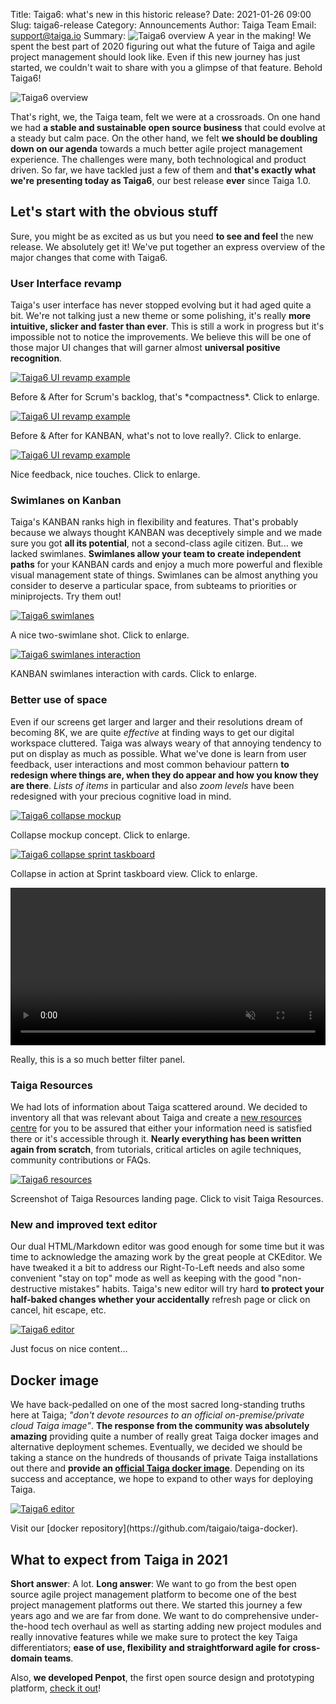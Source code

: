 Title: Taiga6: what's new in this historic release?
Date: 2021-01-26 09:00
Slug: taiga6-release
Category: Announcements
Author: Taiga Team
Email: support@taiga.io
Summary: ![Taiga6 overview](/images/2021-01-26_whatsnewTaiga6/taiga6.jpg) A year in the making! We spent the best part of 2020 figuring out what the future of Taiga and agile project management should look like. Even if this new journey has just started, we couldn't wait to share with you a glimpse of that feature. Behold Taiga6!

![Taiga6 overview](/images/2021-01-26_whatsnewTaiga6/taiga6.jpg)

That's right, we, the Taiga team, felt we were at a crossroads. On one hand we had **a stable and sustainable open source business** that could evolve at a steady but calm pace. On the other hand, we felt **we should be doubling down on our agenda** towards a much better agile project management experience. The challenges were many, both technological and product driven. So far, we have tackled just a few of them and **that's exactly what we're presenting today as Taiga6**, our best release **ever** since Taiga 1.0.


<h2><a id="lets-start-with-the-obvious-stuff">Let's start with the obvious stuff</a></h2>

Sure, you might be as excited as us but you need **to see and feel** the new release. We absolutely get it! We've put together an express overview of the major changes that come with Taiga6.

<h3><a id="user-interface-revamp">User Interface revamp</a></h3>


Taiga's user interface has never stopped evolving but it had aged quite a bit. We're not talking just a new theme or some polishing, it's really **more intuitive, slicker and faster than ever**. This is still a work in progress but it's impossible not to notice the improvements. We believe this will be one of those major UI changes that will garner almost **universal positive recognition**.

[![Taiga6 UI revamp example](/images/2021-01-26_whatsnewTaiga6/revamp.gif)](/images/2021-01-26_whatsnewTaiga6/revamp.gif)
<figcaption>Before & After for Scrum's backlog, that's *compactness*. Click to enlarge.</figcaption>


[![Taiga6 UI revamp example](/images/2021-01-26_whatsnewTaiga6/kanban-then-and-now.gif)](/images/2021-01-26_whatsnewTaiga6/kanban-then-and-now.gif)
<figcaption>Before & After for KANBAN, what's not to love really?. Click to enlarge.</figcaption>


[![Taiga6 UI revamp example](/images/2021-01-26_whatsnewTaiga6/DND-interaction-taskboard.gif)](/images/2021-01-26_whatsnewTaiga6/DND-interaction-taskboard.gif)
<figcaption>Nice feedback, nice touches. Click to enlarge.</figcaption>


<h3><a id="swimlanes-on-kanban">Swimlanes on Kanban</a></h3>

Taiga's KANBAN ranks high in flexibility and features. That's probably because we always thought KANBAN was deceptively simple and we made sure you got **all its potential**, not a second-class agile citizen. But... we lacked swimlanes. **Swimlanes allow your team to create independent paths** for your KANBAN cards and enjoy a much more powerful and flexible visual management state of things. Swimlanes can be almost anything you consider to deserve a particular space, from subteams to priorities or miniprojects. Try them out!


[![Taiga6 swimlanes](/images/2021-01-26_whatsnewTaiga6/kanban-with-swimlanes.png)](/images/2021-01-26_whatsnewTaiga6/kanban-with-swimlanes.png)
<figcaption>A nice two-swimlane shot. Click to enlarge.</figcaption>

[![Taiga6 swimlanes interaction](/images/2021-01-26_whatsnewTaiga6/swimlanes-interaction.gif)](/images/2021-01-26_whatsnewTaiga6/swimlanes-interaction.gif)
<figcaption>KANBAN swimlanes interaction with cards. Click to enlarge.</figcaption>

<h3><a id="better-use-of-space">Better use of space</a></h3>

Even if our screens get larger and larger and their resolutions dream of becoming 8K, we are quite *effective* at finding ways to get our digital workspace cluttered. Taiga was always weary of that annoying tendency to put on display as much as possible. What we've done is learn from user feedback, user interactions and most common behaviour pattern **to redesign where things are, when they do appear and how you know they are there**. *Lists of items* in particular and also *zoom levels* have been redesigned with your precious cognitive load in mind.

[![Taiga6 collapse mockup](/images/2021-01-26_whatsnewTaiga6/taskboard-animated-mockup.gif)](/images/2021-01-26_whatsnewTaiga6/taskboard-animated-mockup.gif)
<figcaption>Collapse mockup concept. Click to enlarge.</figcaption>

[![Taiga6 collapse sprint taskboard](/images/2021-01-26_whatsnewTaiga6/better-use-of-space.gif)](/images/2021-01-26_whatsnewTaiga6/better-use-of-space.gif)
<figcaption>Collapse in action at Sprint taskboard view. Click to enlarge.</figcaption>


<video autoplay="" muted="" loop="" playsinline=""  class="screenshot__media" width="100%" height="auto"><source src="/images/2021-01-26_whatsnewTaiga6/improved-filters-1.mp4" type="video/mp4"></video>
<figcaption>Really, this is a so much better filter panel.</figcaption>


<h3><a id="taiga-resources">Taiga Resources</a></h3>

We had lots of information about Taiga scattered around. We decided to inventory all that was relevant about Taiga and create a [new resources centre](https://resources.taiga.io) for you to be assured that either your information need is satisfied there or it's accessible through it. **Nearly everything has been written again from scratch**, from tutorials, critical articles on agile techniques, community contributions or FAQs.

[![Taiga6 resources](/images/2021-01-26_whatsnewTaiga6/resources.jpg)](https://resources.taiga.io)
<figcaption>Screenshot of Taiga Resources landing page. Click to visit Taiga Resources.</figcaption>

<h3><a id="new-and-improved-text-editor">New and improved text editor</a></h3>


Our dual HTML/Markdown editor was good enough for some time but it was time to acknowledge the amazing work by the great people at CKEditor. We have tweaked it a bit to address our Right-To-Left needs and also some convenient "stay on top" mode as well as keeping with the good "non-destructive mistakes" habits. Taiga's new editor will try hard **to protect your half-baked changes whether your accidentally** refresh page or click on cancel, hit escape, etc.

[![Taiga6 editor](/images/2021-01-26_whatsnewTaiga6/editor.gif)](/images/2021-01-26_whatsnewTaiga6/editor.gif)
<figcaption>Just focus on nice content...</figcaption>

<h2><a id="docker-image">Docker image</a></h2>

We have back-pedalled on one of the most sacred long-standing truths here at Taiga; *"don't devote resources to an official on-premise/private cloud Taiga image"*. **The response from the community was absolutely amazing** providing quite a number of really great Taiga docker images and alternative deployment schemes. Eventually, we decided we should be taking a stance on the hundreds of thousands of private Taiga installations out there and **provide an [official Taiga docker image](https://github.com/taigaio/taiga-docker)**. Depending on its success and acceptance, we hope to expand to other ways for deploying Taiga.

[![Taiga6 editor](/images/2021-01-26_whatsnewTaiga6/docker.jpg)](https://github.com/taigaio/taiga-docker)
<figcaption>Visit our [docker repository](https://github.com/taigaio/taiga-docker).</figcaption>

<h2><a id="what-to-expect">What to expect from Taiga in 2021</a></h2>


**Short answer**: A lot. **Long answer**: We want to go from the best open source agile project management platform to become one of the best project management platforms out there. We started this journey a few years ago and we are far from done. We want to do comprehensive under-the-hood tech overhaul as well as starting adding new project modules and really innovative features while we make sure to protect the key Taiga differentiators; **ease of use, flexibility and straightforward agile for cross-domain teams**.

Also, **we developed Penpot**, the first open source design and prototyping platform, [check it out](https://penpot.app)!
